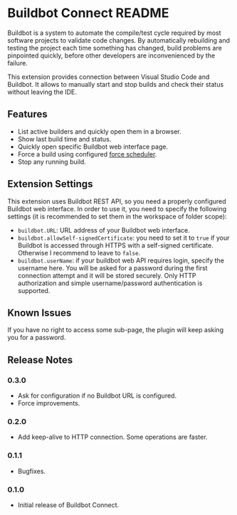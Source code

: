 # Buildbot Connect README

Buildbot is a system to automate the compile/test cycle required by most software projects to validate code changes. By automatically rebuilding and testing the project each time something has changed, build problems are pinpointed quickly, before other developers are inconvenienced by the failure.

This extension provides connection between Visual Studio Code and Buildbot. It allows to manually start and stop builds and check their status without leaving the IDE.

## Features

- List active builders and quickly open them in a browser.
- Show last build time and status.
- Quickly open specific Buildbot web interface page.
- Force a build using configured [force scheduler](https://docs.buildbot.net/current/manual/configuration/schedulers.html#forcescheduler-scheduler).
- Stop any running build.

<!-- Describe specific features of your extension including screenshots of your extension in action. Image paths are relative to this README file.

For example if there is an image subfolder under your extension project workspace:

\!\[feature X\]\(images/feature-x.png\)

> Tip: Many popular extensions utilize animations. This is an excellent way to show off your extension! We recommend short, focused animations that are easy to follow. -->

## Extension Settings

This extension uses Buildbot REST API, so you need a properly configured Buildbot web interface. In order to use it, you need to specify the following settings (it is recommended to set them in the workspace of folder scope):

- `buildbot.URL`: URL address of your Buildbot web interface.
- `buildbot.allowSelf-signedCertificate`: you need to set it to `true` if your Buildbot is accessed through HTTPS with a self-signed certificate. Otherwise I recommend to leave to `false`.
- `buildbot.userName`: if your buildbot web API requires login, specify the username here. You will be asked for a password during the first connection attempt and it will be stored securely. Only HTTP authorization and simple username/password authentication is supported.

## Known Issues

If you have no right to access some sub-page, the plugin will keep asking you for a password.

## Release Notes

### 0.3.0

- Ask for configuration if no Buildbot URL is configured.
- Force improvements.

### 0.2.0

- Add keep-alive to HTTP connection. Some operations are faster.

### 0.1.1

- Bugfixes.

### 0.1.0

- Initial release of Buildbot Connect.
